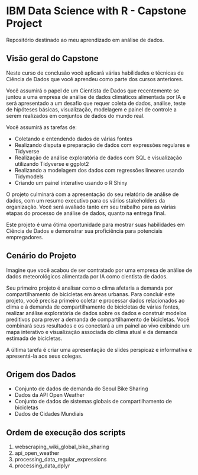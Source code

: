 # **IBM Data Science with R - Capstone Project**

Repositório destinado ao meu aprendizado em análise de dados.

## **Visão geral do Capstone**

Neste curso de conclusão você aplicará várias habilidades e técnicas de Ciência de Dados que você aprendeu como parte dos cursos anteriores.

Você assumirá o papel de um Cientista de Dados que recentemente se juntou a uma empresa de análise de dados climáticos alimentada por IA e será apresentado a um desafio que requer coleta de dados, análise, teste de hipóteses básicas, visualização, modelagem e painel de controle a serem realizados em conjuntos de dados do mundo real.

Você assumirá as tarefas de:

-   Coletando e entendendo dados de várias fontes
-   Realizando disputa e preparação de dados com expressões regulares e Tidyverse
-   Realização de análise exploratória de dados com SQL e visualização utilizando Tidyverse e ggplot2
-   Realizando a modelagem dos dados com regressões lineares usando Tidymodels
-   Criando um painel interativo usando o R Shiny

O projeto culminará com a apresentação do seu relatório de análise de dados, com um resumo executivo para os vários stakeholders da organização. Você será avaliado tanto em seu trabalho para as várias etapas do processo de análise de dados, quanto na entrega final.

Este projeto é uma ótima oportunidade para mostrar suas habilidades em Ciência de Dados e demonstrar sua proficiência para potenciais empregadores.

## **Cenário do Projeto**

Imagine que você acabou de ser contratado por uma empresa de análise de dados meteorológicos alimentada por IA como cientista de dados.

Seu primeiro projeto é analisar como o clima afetaria a demanda por compartilhamento de bicicletas em áreas urbanas. Para concluir este projeto, você precisa primeiro coletar e processar dados relacionados ao clima e à demanda de compartilhamento de bicicletas de várias fontes, realizar análise exploratória de dados sobre os dados e construir modelos preditivos para prever a demanda de compartilhamento de bicicletas. Você combinará seus resultados e os conectará a um painel ao vivo exibindo um mapa interativo e visualização associada do clima atual e da demanda estimada de bicicletas.

A última tarefa é criar uma apresentação de slides perspicaz e informativa e apresentá-la aos seus colegas.

## **Origem dos Dados**

-   Conjunto de dados de demanda do Seoul Bike Sharing
-   Dados da API Open Weather
-   Conjunto de dados de sistemas globais de compartilhamento de bicicletas
-   Dados de Cidades Mundiais

## **Ordem de execução dos scripts**

1.  webscraping_wiki_global_bike_sharing
2.  api_open_weather
3.  processing_data_regular_expressions
4.  processing_data_dplyr
